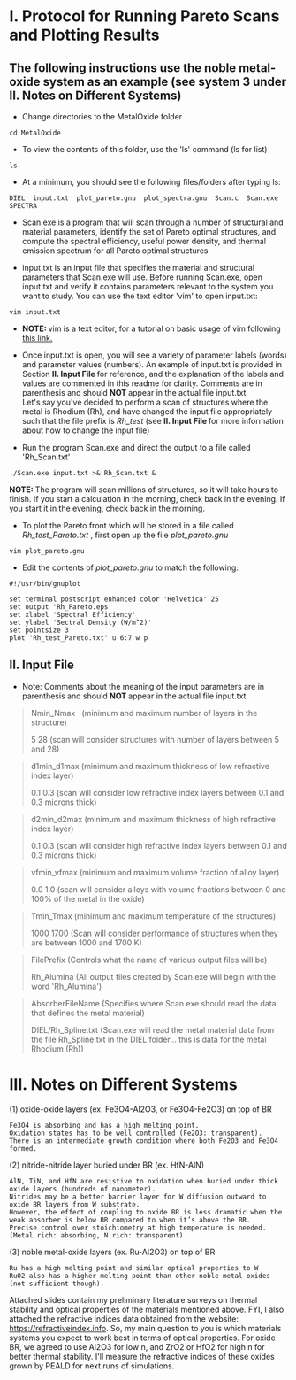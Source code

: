 # I. Protocol for Running Pareto Scans and Plotting Results

## The following instructions use the noble metal-oxide system as an example (see system 3 under II. Notes on Different Systems)

- Change directories to the MetalOxide folder

`cd MetalOxide`

- To view the contents of this folder, use the 'ls' command (ls for list)

`ls`

- At a minimum, you should see the following files/folders after typing ls:

`DIEL  input.txt  plot_pareto.gnu  plot_spectra.gnu  Scan.c  Scan.exe  SPECTRA`

- Scan.exe is a program that will scan through a number of structural and material parameters, identify the set of Pareto optimal structures, and compute the spectral efficiency, useful power density, and thermal emission spectrum for all Pareto optimal structures

- input.txt is an input file that specifies the material and structural parameters that Scan.exe will use.  Before running Scan.exe, open input.txt and verify it contains parameters relevant to the system you want to study.  You can use the text editor 'vim' to open input.txt:

`vim input.txt`

- <b> NOTE: </b> vim is a text editor, for a tutorial on basic usage of vim following [this link.](http://www.openvim.com/)

- Once input.txt is open, you will see a variety of parameter labels (words) and parameter values (numbers).  An example of input.txt is provided in Section <b> II. Input File </b> for reference, and the explanation of the labels and values are commented in this readme for clarity.  Comments are in parenthesis and should <b> NOT </b> appear in the actual file input.txt  
Let's say you've decided to perform a scan of structures where the metal is Rhodium (Rh), and have changed the input file appropriately such that the file prefix is <i> Rh_test </i> (see <b> II. Input File </b> for more information about how to change the input file)

- Run the program Scan.exe and direct the output to a file called 'Rh_Scan.txt'

`./Scan.exe input.txt >& Rh_Scan.txt &`

<b> NOTE: </b> The program will scan millions of structures, so it will take hours to finish.  If you start a calculation in the morning, check back in the evening.  If you start it in the evening, check back in the morning.

- To plot the Pareto front which will be stored in a file called <i> Rh_test_Pareto.txt </i>, first open up the file <i> plot_pareto.gnu </i>

`vim plot_pareto.gnu`

- Edit the contents of <i> plot_pareto.gnu </i> to match the following:

```gnuplot 
#!/usr/bin/gnuplot

set terminal postscript enhanced color 'Helvetica' 25
set output 'Rh_Pareto.eps'
set xlabel 'Spectral Efficiency'
set ylabel 'Sectral Density (W/m^2)'
set pointsize 3
plot 'Rh_test_Pareto.txt' u 6:7 w p
```



## II. Input File
- Note: Comments about the meaning of the input parameters are in parenthesis and should <b> NOT </b> appear in the actual file input.txt

>Nmin_Nmax   (minimum and maximum number of layers in the structure) 
>
>5 28        (scan will consider structures with number of layers between 5 and 28)

>d1min_d1max (minimum and maximum thickness of low refractive index layer) 
>
>0.1  0.3    (scan will consider low refractive index layers between 0.1 and 0.3 microns thick)
 
>d2min_d2max  (minimum and maximum thickness of high refractive index layer) 
>
>0.1  0.3     (scan will consider high refractive index layers between 0.1 and 0.3 microns thick)

>vfmin_vfmax  (minimum and maximum volume fraction of alloy layer)
>
>0.0 1.0      (scan will consider alloys with volume fractions between 0 and 100% of the metal in the oxide)

>Tmin_Tmax    (minimum and maximum temperature of the structures)
>
>1000 1700    (Scan will consider performance of structures when they are between 1000 and 1700 K)

>FilePrefix   (Controls what the name of various output files will be)
>
>Rh_Alumina   (All output files created by Scan.exe will begin with the word 'Rh_Alumina')

>AbsorberFileName (Specifies where Scan.exe should read the data that defines the metal material)
>
>DIEL/Rh_Spline.txt (Scan.exe will read the metal material data from the file Rh_Spline.txt in the DIEL folder... this is data for the metal Rhodium (Rh))


# III. Notes on Different Systems
(1) oxide-oxide layers (ex. Fe3O4-Al2O3, or Fe3O4-Fe2O3) on top of BR

    Fe3O4 is absorbing and has a high melting point.
    Oxidation states has to be well controlled (Fe2O3: transparent).
    There is an intermediate growth condition where both Fe2O3 and Fe3O4 formed.

(2) nitride-nitride layer buried under BR (ex. HfN-AlN)

    AlN, TiN, and HfN are resistive to oxidation when buried under thick oxide layers (hundreds of nanometer). 
    Nitrides may be a better barrier layer for W diffusion outward to oxide BR layers from W substrate.
    However, the effect of coupling to oxide BR is less dramatic when the weak absorber is below BR compared to when it’s above the BR.
    Precise control over stoichiometry at high temperature is needed. (Metal rich: absorbing, N rich: transparent)

(3) noble metal-oxide layers (ex. Ru-Al2O3) on top of BR

    Ru has a high melting point and similar optical properties to W
    RuO2 also has a higher melting point than other noble metal oxides (not sufficient though).

Attached slides contain my preliminary literature surveys on thermal stability and optical properties of the materials mentioned above. FYI, I also attached the refractive indices data obtained from the website: https://refractiveindex.info. So, my main question to you is which materials systems you expect to work best in terms of optical properties. For oxide BR, we agreed to use Al2O3 for low n, and ZrO2 or HfO2 for high n for better thermal stability. I'll measure the refractive indices of these oxides grown by PEALD for next runs of simulations.
